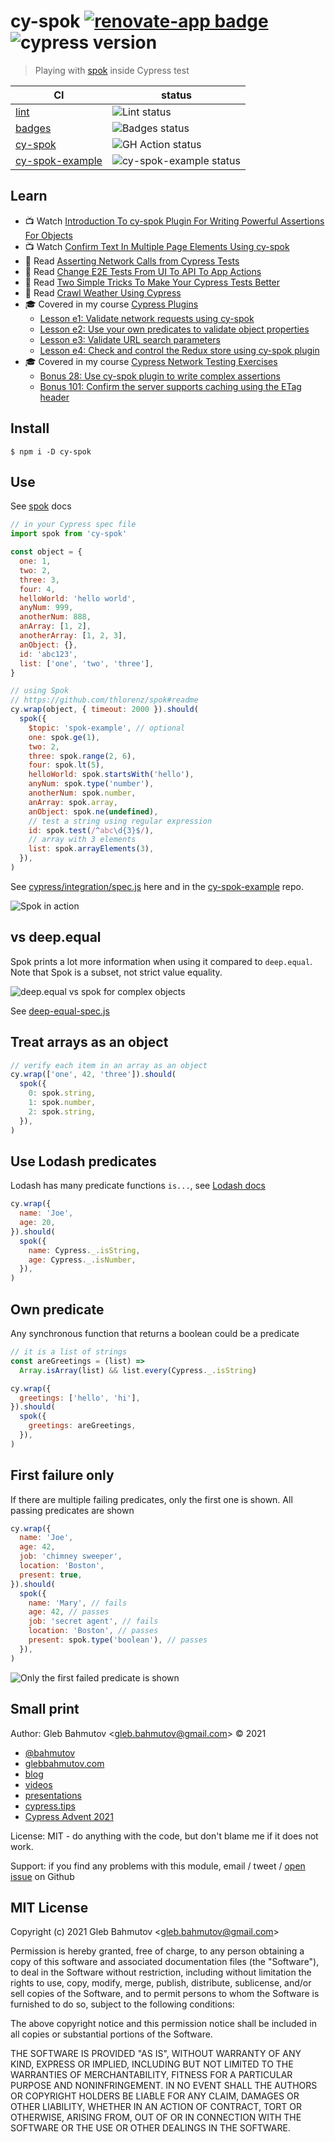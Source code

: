 # cy-spok [![renovate-app badge][renovate-badge]][renovate-app] ![cypress version](https://img.shields.io/badge/cypress-12.12.0-brightgreen)

> Playing with [spok](https://github.com/thlorenz/spok) inside Cypress test

<!-- prettier-ignore-start -->
CI | status
--- | ---
[lint](.github/workflows/lint.yml) | ![Lint status](https://github.com/bahmutov/cy-spok/workflows/lint/badge.svg?branch=master)
[badges](.github/workflows/badges.yml) | ![Badges status](https://github.com/bahmutov/cy-spok/workflows/badges/badge.svg?branch=master)
[cy-spok](.github/workflows/main.yml) | ![GH Action status](https://github.com/bahmutov/cy-spok/workflows/main/badge.svg?branch=master)
[cy-spok-example](https://github.com/bahmutov/cy-spok-example) | ![cy-spok-example status](https://github.com/bahmutov/cy-spok-example/workflows/tests/badge.svg?branch=master)
<!-- prettier-ignore-end -->

## Learn

- 📺 Watch [Introduction To cy-spok Plugin For Writing Powerful Assertions For Objects](https://www.youtube.com/watch?v=MLDsqBd_gVU)
- 📺 Watch [Confirm Text In Multiple Page Elements Using cy-spok](https://youtu.be/l6_OXPiqkxQ)
- 📝 Read [Asserting Network Calls from Cypress Tests](https://www.cypress.io/blog/2019/12/23/asserting-network-calls-from-cypress-tests/)
- 📝 Read [Change E2E Tests From UI To API To App Actions](https://glebbahmutov.com/blog/ui-to-api-to-app-actions/)
- 📝 Read [Two Simple Tricks To Make Your Cypress Tests Better](https://glebbahmutov.com/blog/two-cypress-tricks/)
- 📝 Read [Crawl Weather Using Cypress](https://glebbahmutov.com/blog/crawl-weather/)
- 🎓 Covered in my course [Cypress Plugins](https://cypress.tips/courses/cypress-plugins)
  - [Lesson e1: Validate network requests using cy-spok](https://cypress.tips/courses/cypress-plugins/lessons/e1)
  - [Lesson e2: Use your own predicates to validate object properties](https://cypress.tips/courses/cypress-plugins/lessons/e2)
  - [Lesson e3: Validate URL search parameters](https://cypress.tips/courses/cypress-plugins/lessons/e3)
  - [Lesson e4: Check and control the Redux store using cy-spok plugin](https://cypress.tips/courses/cypress-plugins/lessons/e4)
- 🎓 Covered in my course [Cypress Network Testing Exercises](https://cypress.tips/courses/network-testing)
  - [Bonus 28: Use cy-spok plugin to write complex assertions](https://cypress.tips/courses/network-testing/lessons/bonus28)
  - [Bonus 101: Confirm the server supports caching using the ETag header](https://cypress.tips/courses/network-testing/lessons/bonus101)

## Install

```
$ npm i -D cy-spok
```

## Use

See [spok](https://github.com/thlorenz/spok#readme) docs

```js
// in your Cypress spec file
import spok from 'cy-spok'

const object = {
  one: 1,
  two: 2,
  three: 3,
  four: 4,
  helloWorld: 'hello world',
  anyNum: 999,
  anotherNum: 888,
  anArray: [1, 2],
  anotherArray: [1, 2, 3],
  anObject: {},
  id: 'abc123',
  list: ['one', 'two', 'three'],
}

// using Spok
// https://github.com/thlorenz/spok#readme
cy.wrap(object, { timeout: 2000 }).should(
  spok({
    $topic: 'spok-example', // optional
    one: spok.ge(1),
    two: 2,
    three: spok.range(2, 6),
    four: spok.lt(5),
    helloWorld: spok.startsWith('hello'),
    anyNum: spok.type('number'),
    anotherNum: spok.number,
    anArray: spok.array,
    anObject: spok.ne(undefined),
    // test a string using regular expression
    id: spok.test(/^abc\d{3}$/),
    // array with 3 elements
    list: spok.arrayElements(3),
  }),
)
```

See [cypress/integration/spec.js](cypress/integration/spec.js) here and in the [cy-spok-example](https://github.com/bahmutov/cy-spok-example) repo.

![Spok in action](img/cy-spok.gif)

## vs deep.equal

Spok prints a lot more information when using it compared to `deep.equal`. Note that Spok is a subset, not strict value equality.

![deep.equal vs spok for complex objects](./img/vs-deep-equal.png)

See [deep-equal-spec.js](./cypress/integration/deep-equal-spec.js)

## Treat arrays as an object

```js
// verify each item in an array as an object
cy.wrap(['one', 42, 'three']).should(
  spok({
    0: spok.string,
    1: spok.number,
    2: spok.string,
  }),
)
```

## Use Lodash predicates

Lodash has many predicate functions `is...`, see [Lodash docs](https://lodash.com/docs)

```js
cy.wrap({
  name: 'Joe',
  age: 20,
}).should(
  spok({
    name: Cypress._.isString,
    age: Cypress._.isNumber,
  }),
)
```

## Own predicate

Any synchronous function that returns a boolean could be a predicate

```js
// it is a list of strings
const areGreetings = (list) =>
  Array.isArray(list) && list.every(Cypress._.isString)

cy.wrap({
  greetings: ['hello', 'hi'],
}).should(
  spok({
    greetings: areGreetings,
  }),
)
```

## First failure only

If there are multiple failing predicates, only the first one is shown. All passing predicates are shown

```js
cy.wrap({
  name: 'Joe',
  age: 42,
  job: 'chimney sweeper',
  location: 'Boston',
  present: true,
}).should(
  spok({
    name: 'Mary', // fails
    age: 42, // passes
    job: 'secret agent', // fails
    location: 'Boston', // passes
    present: spok.type('boolean'), // passes
  }),
)
```

![Only the first failed predicate is shown](./img/two.png)

## Small print

Author: Gleb Bahmutov &lt;gleb.bahmutov@gmail.com&gt; &copy; 2021

- [@bahmutov](https://twitter.com/bahmutov)
- [glebbahmutov.com](https://glebbahmutov.com)
- [blog](https://glebbahmutov.com/blog)
- [videos](https://www.youtube.com/glebbahmutov)
- [presentations](https://slides.com/bahmutov)
- [cypress.tips](https://cypress.tips)
- [Cypress Advent 2021](https://cypresstips.substack.com/)

License: MIT - do anything with the code, but don't blame me if it does not work.

Support: if you find any problems with this module, email / tweet /
[open issue](https://github.com/bahmutov/cy-spok/issues) on Github

## MIT License

Copyright (c) 2021 Gleb Bahmutov &lt;gleb.bahmutov@gmail.com&gt;

Permission is hereby granted, free of charge, to any person
obtaining a copy of this software and associated documentation
files (the "Software"), to deal in the Software without
restriction, including without limitation the rights to use,
copy, modify, merge, publish, distribute, sublicense, and/or sell
copies of the Software, and to permit persons to whom the
Software is furnished to do so, subject to the following
conditions:

The above copyright notice and this permission notice shall be
included in all copies or substantial portions of the Software.

THE SOFTWARE IS PROVIDED "AS IS", WITHOUT WARRANTY OF ANY KIND,
EXPRESS OR IMPLIED, INCLUDING BUT NOT LIMITED TO THE WARRANTIES
OF MERCHANTABILITY, FITNESS FOR A PARTICULAR PURPOSE AND
NONINFRINGEMENT. IN NO EVENT SHALL THE AUTHORS OR COPYRIGHT
HOLDERS BE LIABLE FOR ANY CLAIM, DAMAGES OR OTHER LIABILITY,
WHETHER IN AN ACTION OF CONTRACT, TORT OR OTHERWISE, ARISING
FROM, OUT OF OR IN CONNECTION WITH THE SOFTWARE OR THE USE OR
OTHER DEALINGS IN THE SOFTWARE.

[renovate-badge]: https://img.shields.io/badge/renovate-app-blue.svg
[renovate-app]: https://renovateapp.com/

